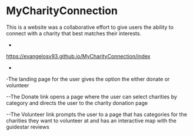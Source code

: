 # MyCharityConnection

This is a website was a collaborative effort to give users the ability to connect with a charity that best matches their interests.

-

https://evangelosv93.github.io/MyCharityConnection/index

-



-The landing page for the user gives the option the either donate or volunteer


--The Donate link opens a page where the user can select charities by category and directs the user to the charity donation page

--The Volunteer link prompts the user to a page that has categories for the charities they want to volunteer at and has an interactive map with the guidestar reviews
